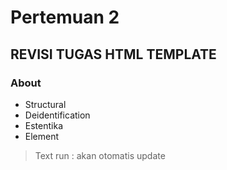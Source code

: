 # Pertemuan 2 

## REVISI TUGAS HTML TEMPLATE

### About
- Structural 
- Deidentification 
- Estentika 
- Element 

> Text run : akan otomatis update